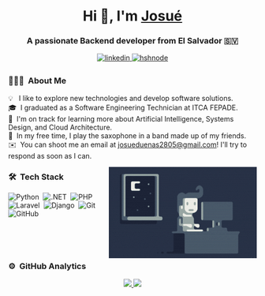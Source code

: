 <h1 align="center">Hi 👋, I'm <a href="https://100rabhcsmc.github.io/Me.io/" target="blank">
Josué</a></h1>
<h3 align="center">A passionate Backend developer from El Salvador 🇸🇻</h3>

<div align="center">
  <a href="https://www.linkedin.com/in/josueduenas28" target="_blank">
<img src=https://img.shields.io/badge/linkedin-%2300acee.svg?color=405DE6&style=for-the-badge&logo=linkedin&logoColor=white alt=linkedin style="margin-bottom: 5px;" />
</a>
<a href="mailto:josueduenas2805@gmail.com" target="_blank">
<img src=https://img.shields.io/badge/gmail-%2300acee.svg?color=2962FF&style=for-the-badge&logo=gmail&logoColor=white alt=hshnode style="margin-bottom: 5px;" />
</a>
</div>

### 👨🏻‍💻 &nbsp;About Me

💡 &nbsp; I like to explore new technologies and develop software solutions.\
🎓 &nbsp;I graduated as a Software Engineering Technician at ITCA FEPADE.\
🌱 &nbsp;I'm on track for learning more about Artificial Intelligence, Systems Design, and Cloud Architecture.\
🎷 &nbsp;In my free time, I play the saxophone in a band made up of my friends.\
✉️ &nbsp;You can shoot me an email at josueduenas2805@gmail.com! I'll try to respond as soon as I can.

<img alt="Night Coding" src="https://raw.githubusercontent.com/AVS1508/AVS1508/master/assets/Night-Coding.gif" align="right"/>

### 🛠 &nbsp;Tech Stack

![Python](https://img.shields.io/badge/-Python-05122A?style=flat&logo=python)&nbsp;
![.NET](https://img.shields.io/badge/-.NET-05122A?logo=dotnet)&nbsp;
![PHP](https://img.shields.io/badge/-PHP-05122A?logo=php)&nbsp;
![Laravel](https://img.shields.io/badge/-Laravel-05122A?logo=laravel)&nbsp;
![Django](https://img.shields.io/badge/-Django-05122A?style=flat&logo=django&logoColor=092E20)&nbsp;
![Git](https://img.shields.io/badge/-Git-05122A?style=flat&logo=git)&nbsp;
![GitHub](https://img.shields.io/badge/-GitHub-05122A?style=flat&logo=github)

<br><br><br>

### ⚙️ &nbsp;GitHub Analytics

<p align="center">
<a href="https://github.com/AVS1508">
  <img height="180em" src="https://github-readme-stats-eight-theta.vercel.app/api?username=jsduenas28&show_icons=true&theme=algolia&include_all_commits=true&count_private=true"/>
  <img height="180em" src="https://github-readme-stats-eight-theta.vercel.app/api/top-langs/?username=jsduenas28&layout=compact&langs_count=8&theme=algolia"/>
</a>
</p>
